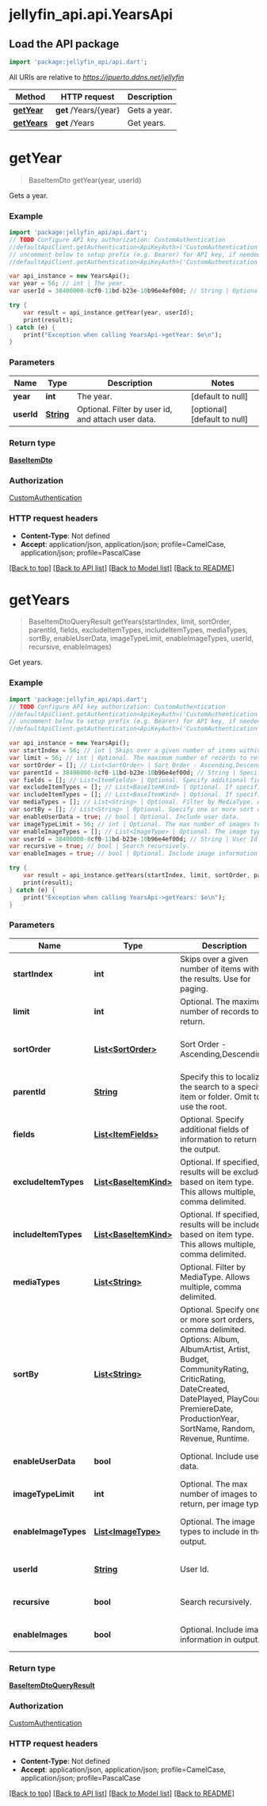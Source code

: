 # jellyfin_api.api.YearsApi

## Load the API package
```dart
import 'package:jellyfin_api/api.dart';
```

All URIs are relative to *https://jpuerto.ddns.net/jellyfin*

Method | HTTP request | Description
------------- | ------------- | -------------
[**getYear**](YearsApi.md#getYear) | **get** /Years/{year} | Gets a year.
[**getYears**](YearsApi.md#getYears) | **get** /Years | Get years.


# **getYear**
> BaseItemDto getYear(year, userId)

Gets a year.

### Example 
```dart
import 'package:jellyfin_api/api.dart';
// TODO Configure API key authorization: CustomAuthentication
//defaultApiClient.getAuthentication<ApiKeyAuth>('CustomAuthentication').apiKey = 'YOUR_API_KEY';
// uncomment below to setup prefix (e.g. Bearer) for API key, if needed
//defaultApiClient.getAuthentication<ApiKeyAuth>('CustomAuthentication').apiKeyPrefix = 'Bearer';

var api_instance = new YearsApi();
var year = 56; // int | The year.
var userId = 38400000-8cf0-11bd-b23e-10b96e4ef00d; // String | Optional. Filter by user id, and attach user data.

try { 
    var result = api_instance.getYear(year, userId);
    print(result);
} catch (e) {
    print("Exception when calling YearsApi->getYear: $e\n");
}
```

### Parameters

Name | Type | Description  | Notes
------------- | ------------- | ------------- | -------------
 **year** | **int**| The year. | [default to null]
 **userId** | [**String**](.md)| Optional. Filter by user id, and attach user data. | [optional] [default to null]

### Return type

[**BaseItemDto**](BaseItemDto.md)

### Authorization

[CustomAuthentication](../README.md#CustomAuthentication)

### HTTP request headers

 - **Content-Type**: Not defined
 - **Accept**: application/json, application/json; profile=CamelCase, application/json; profile=PascalCase

[[Back to top]](#) [[Back to API list]](../README.md#documentation-for-api-endpoints) [[Back to Model list]](../README.md#documentation-for-models) [[Back to README]](../README.md)

# **getYears**
> BaseItemDtoQueryResult getYears(startIndex, limit, sortOrder, parentId, fields, excludeItemTypes, includeItemTypes, mediaTypes, sortBy, enableUserData, imageTypeLimit, enableImageTypes, userId, recursive, enableImages)

Get years.

### Example 
```dart
import 'package:jellyfin_api/api.dart';
// TODO Configure API key authorization: CustomAuthentication
//defaultApiClient.getAuthentication<ApiKeyAuth>('CustomAuthentication').apiKey = 'YOUR_API_KEY';
// uncomment below to setup prefix (e.g. Bearer) for API key, if needed
//defaultApiClient.getAuthentication<ApiKeyAuth>('CustomAuthentication').apiKeyPrefix = 'Bearer';

var api_instance = new YearsApi();
var startIndex = 56; // int | Skips over a given number of items within the results. Use for paging.
var limit = 56; // int | Optional. The maximum number of records to return.
var sortOrder = []; // List<SortOrder> | Sort Order - Ascending,Descending.
var parentId = 38400000-8cf0-11bd-b23e-10b96e4ef00d; // String | Specify this to localize the search to a specific item or folder. Omit to use the root.
var fields = []; // List<ItemFields> | Optional. Specify additional fields of information to return in the output.
var excludeItemTypes = []; // List<BaseItemKind> | Optional. If specified, results will be excluded based on item type. This allows multiple, comma delimited.
var includeItemTypes = []; // List<BaseItemKind> | Optional. If specified, results will be included based on item type. This allows multiple, comma delimited.
var mediaTypes = []; // List<String> | Optional. Filter by MediaType. Allows multiple, comma delimited.
var sortBy = []; // List<String> | Optional. Specify one or more sort orders, comma delimited. Options: Album, AlbumArtist, Artist, Budget, CommunityRating, CriticRating, DateCreated, DatePlayed, PlayCount, PremiereDate, ProductionYear, SortName, Random, Revenue, Runtime.
var enableUserData = true; // bool | Optional. Include user data.
var imageTypeLimit = 56; // int | Optional. The max number of images to return, per image type.
var enableImageTypes = []; // List<ImageType> | Optional. The image types to include in the output.
var userId = 38400000-8cf0-11bd-b23e-10b96e4ef00d; // String | User Id.
var recursive = true; // bool | Search recursively.
var enableImages = true; // bool | Optional. Include image information in output.

try { 
    var result = api_instance.getYears(startIndex, limit, sortOrder, parentId, fields, excludeItemTypes, includeItemTypes, mediaTypes, sortBy, enableUserData, imageTypeLimit, enableImageTypes, userId, recursive, enableImages);
    print(result);
} catch (e) {
    print("Exception when calling YearsApi->getYears: $e\n");
}
```

### Parameters

Name | Type | Description  | Notes
------------- | ------------- | ------------- | -------------
 **startIndex** | **int**| Skips over a given number of items within the results. Use for paging. | [optional] [default to null]
 **limit** | **int**| Optional. The maximum number of records to return. | [optional] [default to null]
 **sortOrder** | [**List&lt;SortOrder&gt;**](SortOrder.md)| Sort Order - Ascending,Descending. | [optional] [default to const []]
 **parentId** | [**String**](.md)| Specify this to localize the search to a specific item or folder. Omit to use the root. | [optional] [default to null]
 **fields** | [**List&lt;ItemFields&gt;**](ItemFields.md)| Optional. Specify additional fields of information to return in the output. | [optional] [default to const []]
 **excludeItemTypes** | [**List&lt;BaseItemKind&gt;**](BaseItemKind.md)| Optional. If specified, results will be excluded based on item type. This allows multiple, comma delimited. | [optional] [default to const []]
 **includeItemTypes** | [**List&lt;BaseItemKind&gt;**](BaseItemKind.md)| Optional. If specified, results will be included based on item type. This allows multiple, comma delimited. | [optional] [default to const []]
 **mediaTypes** | [**List&lt;String&gt;**](String.md)| Optional. Filter by MediaType. Allows multiple, comma delimited. | [optional] [default to const []]
 **sortBy** | [**List&lt;String&gt;**](String.md)| Optional. Specify one or more sort orders, comma delimited. Options: Album, AlbumArtist, Artist, Budget, CommunityRating, CriticRating, DateCreated, DatePlayed, PlayCount, PremiereDate, ProductionYear, SortName, Random, Revenue, Runtime. | [optional] [default to const []]
 **enableUserData** | **bool**| Optional. Include user data. | [optional] [default to null]
 **imageTypeLimit** | **int**| Optional. The max number of images to return, per image type. | [optional] [default to null]
 **enableImageTypes** | [**List&lt;ImageType&gt;**](ImageType.md)| Optional. The image types to include in the output. | [optional] [default to const []]
 **userId** | [**String**](.md)| User Id. | [optional] [default to null]
 **recursive** | **bool**| Search recursively. | [optional] [default to true]
 **enableImages** | **bool**| Optional. Include image information in output. | [optional] [default to true]

### Return type

[**BaseItemDtoQueryResult**](BaseItemDtoQueryResult.md)

### Authorization

[CustomAuthentication](../README.md#CustomAuthentication)

### HTTP request headers

 - **Content-Type**: Not defined
 - **Accept**: application/json, application/json; profile=CamelCase, application/json; profile=PascalCase

[[Back to top]](#) [[Back to API list]](../README.md#documentation-for-api-endpoints) [[Back to Model list]](../README.md#documentation-for-models) [[Back to README]](../README.md)

